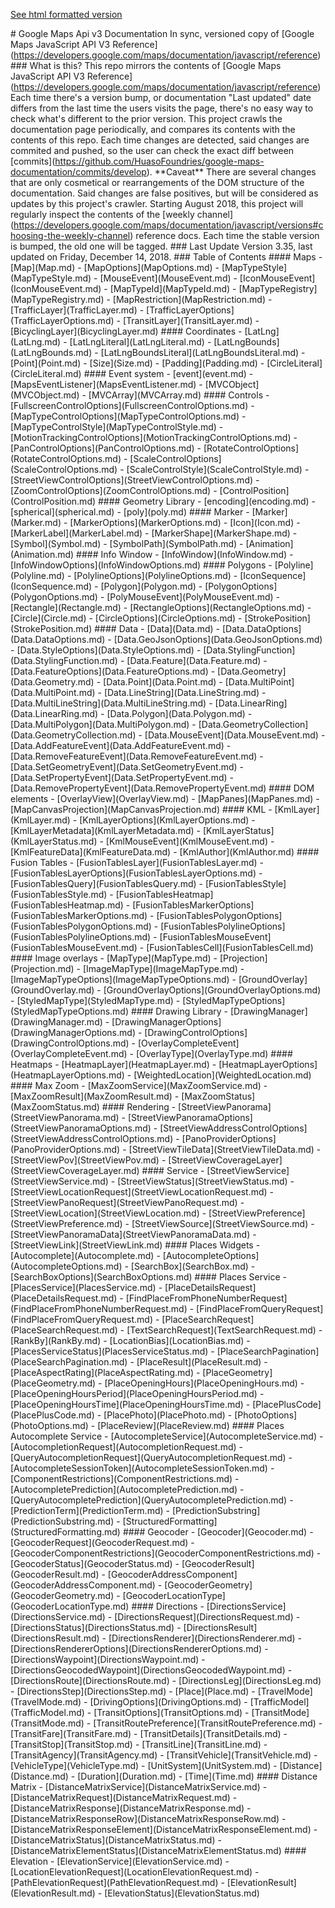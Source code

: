 [See html formatted version](https://huasofoundries.github.io/google-maps-documentation/README.html)


\# Google Maps Api v3 Documentation In sync, versioned copy of \[Google Maps JavaScript API V3 Reference\](https://developers.google.com/maps/documentation/javascript/reference) ### What is this? This repo mirrors the contents of \[Google Maps JavaScript API V3 Reference\](https://developers.google.com/maps/documentation/javascript/reference) Each time there's a version bump, or documentation "Last updated" date differs from the last time the users visits the page, there's no easy way to check what's different to the prior version. This project crawls the documentation page periodically, and compares its contents with the contents of this repo. Each time changes are detected, said changes are commited and pushed, so the user can check the exact diff between \[commits\](https://github.com/HuasoFoundries/google-maps-documentation/commits/develop). \*\*Caveat\*\* There are several changes that are only cosmetical or rearrangements of the DOM structure of the documentation. Said changes are false positives, but will be considered as updates by this project's crawler. Starting August 2018, this project will regularly inspect the contents of the \[weekly channel\](https://developers.google.com/maps/documentation/javascript/versions#choosing-the-weekly-channel) reference docs. Each time the stable version is bumped, the old one will be tagged. ### Last Update Version 3.35, last updated on Friday, December 14, 2018. ### Table of Contents #### Maps - \[Map\](Map.md) - \[MapOptions\](MapOptions.md) - \[MapTypeStyle\](MapTypeStyle.md) - \[MouseEvent\](MouseEvent.md) - \[IconMouseEvent\](IconMouseEvent.md) - \[MapTypeId\](MapTypeId.md) - \[MapTypeRegistry\](MapTypeRegistry.md) - \[MapRestriction\](MapRestriction.md) - \[TrafficLayer\](TrafficLayer.md) - \[TrafficLayerOptions\](TrafficLayerOptions.md) - \[TransitLayer\](TransitLayer.md) - \[BicyclingLayer\](BicyclingLayer.md) #### Coordinates - \[LatLng\](LatLng.md) - \[LatLngLiteral\](LatLngLiteral.md) - \[LatLngBounds\](LatLngBounds.md) - \[LatLngBoundsLiteral\](LatLngBoundsLiteral.md) - \[Point\](Point.md) - \[Size\](Size.md) - \[Padding\](Padding.md) - \[CircleLiteral\](CircleLiteral.md) #### Event system - \[event\](event.md) - \[MapsEventListener\](MapsEventListener.md) - \[MVCObject\](MVCObject.md) - \[MVCArray\](MVCArray.md) #### Controls - \[FullscreenControlOptions\](FullscreenControlOptions.md) - \[MapTypeControlOptions\](MapTypeControlOptions.md) - \[MapTypeControlStyle\](MapTypeControlStyle.md) - \[MotionTrackingControlOptions\](MotionTrackingControlOptions.md) - \[PanControlOptions\](PanControlOptions.md) - \[RotateControlOptions\](RotateControlOptions.md) - \[ScaleControlOptions\](ScaleControlOptions.md) - \[ScaleControlStyle\](ScaleControlStyle.md) - \[StreetViewControlOptions\](StreetViewControlOptions.md) - \[ZoomControlOptions\](ZoomControlOptions.md) - \[ControlPosition\](ControlPosition.md) #### Geometry Library - \[encoding\](encoding.md) - \[spherical\](spherical.md) - \[poly\](poly.md) #### Marker - \[Marker\](Marker.md) - \[MarkerOptions\](MarkerOptions.md) - \[Icon\](Icon.md) - \[MarkerLabel\](MarkerLabel.md) - \[MarkerShape\](MarkerShape.md) - \[Symbol\](Symbol.md) - \[SymbolPath\](SymbolPath.md) - \[Animation\](Animation.md) #### Info Window - \[InfoWindow\](InfoWindow.md) - \[InfoWindowOptions\](InfoWindowOptions.md) #### Polygons - \[Polyline\](Polyline.md) - \[PolylineOptions\](PolylineOptions.md) - \[IconSequence\](IconSequence.md) - \[Polygon\](Polygon.md) - \[PolygonOptions\](PolygonOptions.md) - \[PolyMouseEvent\](PolyMouseEvent.md) - \[Rectangle\](Rectangle.md) - \[RectangleOptions\](RectangleOptions.md) - \[Circle\](Circle.md) - \[CircleOptions\](CircleOptions.md) - \[StrokePosition\](StrokePosition.md) #### Data - \[Data\](Data.md) - \[Data.DataOptions\](Data.DataOptions.md) - \[Data.GeoJsonOptions\](Data.GeoJsonOptions.md) - \[Data.StyleOptions\](Data.StyleOptions.md) - \[Data.StylingFunction\](Data.StylingFunction.md) - \[Data.Feature\](Data.Feature.md) - \[Data.FeatureOptions\](Data.FeatureOptions.md) - \[Data.Geometry\](Data.Geometry.md) - \[Data.Point\](Data.Point.md) - \[Data.MultiPoint\](Data.MultiPoint.md) - \[Data.LineString\](Data.LineString.md) - \[Data.MultiLineString\](Data.MultiLineString.md) - \[Data.LinearRing\](Data.LinearRing.md) - \[Data.Polygon\](Data.Polygon.md) - \[Data.MultiPolygon\](Data.MultiPolygon.md) - \[Data.GeometryCollection\](Data.GeometryCollection.md) - \[Data.MouseEvent\](Data.MouseEvent.md) - \[Data.AddFeatureEvent\](Data.AddFeatureEvent.md) - \[Data.RemoveFeatureEvent\](Data.RemoveFeatureEvent.md) - \[Data.SetGeometryEvent\](Data.SetGeometryEvent.md) - \[Data.SetPropertyEvent\](Data.SetPropertyEvent.md) - \[Data.RemovePropertyEvent\](Data.RemovePropertyEvent.md) #### DOM elements - \[OverlayView\](OverlayView.md) - \[MapPanes\](MapPanes.md) - \[MapCanvasProjection\](MapCanvasProjection.md) #### KML - \[KmlLayer\](KmlLayer.md) - \[KmlLayerOptions\](KmlLayerOptions.md) - \[KmlLayerMetadata\](KmlLayerMetadata.md) - \[KmlLayerStatus\](KmlLayerStatus.md) - \[KmlMouseEvent\](KmlMouseEvent.md) - \[KmlFeatureData\](KmlFeatureData.md) - \[KmlAuthor\](KmlAuthor.md) #### Fusion Tables - \[FusionTablesLayer\](FusionTablesLayer.md) - \[FusionTablesLayerOptions\](FusionTablesLayerOptions.md) - \[FusionTablesQuery\](FusionTablesQuery.md) - \[FusionTablesStyle\](FusionTablesStyle.md) - \[FusionTablesHeatmap\](FusionTablesHeatmap.md) - \[FusionTablesMarkerOptions\](FusionTablesMarkerOptions.md) - \[FusionTablesPolygonOptions\](FusionTablesPolygonOptions.md) - \[FusionTablesPolylineOptions\](FusionTablesPolylineOptions.md) - \[FusionTablesMouseEvent\](FusionTablesMouseEvent.md) - \[FusionTablesCell\](FusionTablesCell.md) #### Image overlays - \[MapType\](MapType.md) - \[Projection\](Projection.md) - \[ImageMapType\](ImageMapType.md) - \[ImageMapTypeOptions\](ImageMapTypeOptions.md) - \[GroundOverlay\](GroundOverlay.md) - \[GroundOverlayOptions\](GroundOverlayOptions.md) - \[StyledMapType\](StyledMapType.md) - \[StyledMapTypeOptions\](StyledMapTypeOptions.md) #### Drawing Library - \[DrawingManager\](DrawingManager.md) - \[DrawingManagerOptions\](DrawingManagerOptions.md) - \[DrawingControlOptions\](DrawingControlOptions.md) - \[OverlayCompleteEvent\](OverlayCompleteEvent.md) - \[OverlayType\](OverlayType.md) #### Heatmaps - \[HeatmapLayer\](HeatmapLayer.md) - \[HeatmapLayerOptions\](HeatmapLayerOptions.md) - \[WeightedLocation\](WeightedLocation.md) #### Max Zoom - \[MaxZoomService\](MaxZoomService.md) - \[MaxZoomResult\](MaxZoomResult.md) - \[MaxZoomStatus\](MaxZoomStatus.md) #### Rendering - \[StreetViewPanorama\](StreetViewPanorama.md) - \[StreetViewPanoramaOptions\](StreetViewPanoramaOptions.md) - \[StreetViewAddressControlOptions\](StreetViewAddressControlOptions.md) - \[PanoProviderOptions\](PanoProviderOptions.md) - \[StreetViewTileData\](StreetViewTileData.md) - \[StreetViewPov\](StreetViewPov.md) - \[StreetViewCoverageLayer\](StreetViewCoverageLayer.md) #### Service - \[StreetViewService\](StreetViewService.md) - \[StreetViewStatus\](StreetViewStatus.md) - \[StreetViewLocationRequest\](StreetViewLocationRequest.md) - \[StreetViewPanoRequest\](StreetViewPanoRequest.md) - \[StreetViewLocation\](StreetViewLocation.md) - \[StreetViewPreference\](StreetViewPreference.md) - \[StreetViewSource\](StreetViewSource.md) - \[StreetViewPanoramaData\](StreetViewPanoramaData.md) - \[StreetViewLink\](StreetViewLink.md) #### Places Widgets - \[Autocomplete\](Autocomplete.md) - \[AutocompleteOptions\](AutocompleteOptions.md) - \[SearchBox\](SearchBox.md) - \[SearchBoxOptions\](SearchBoxOptions.md) #### Places Service - \[PlacesService\](PlacesService.md) - \[PlaceDetailsRequest\](PlaceDetailsRequest.md) - \[FindPlaceFromPhoneNumberRequest\](FindPlaceFromPhoneNumberRequest.md) - \[FindPlaceFromQueryRequest\](FindPlaceFromQueryRequest.md) - \[PlaceSearchRequest\](PlaceSearchRequest.md) - \[TextSearchRequest\](TextSearchRequest.md) - \[RankBy\](RankBy.md) - \[LocationBias\](LocationBias.md) - \[PlacesServiceStatus\](PlacesServiceStatus.md) - \[PlaceSearchPagination\](PlaceSearchPagination.md) - \[PlaceResult\](PlaceResult.md) - \[PlaceAspectRating\](PlaceAspectRating.md) - \[PlaceGeometry\](PlaceGeometry.md) - \[PlaceOpeningHours\](PlaceOpeningHours.md) - \[PlaceOpeningHoursPeriod\](PlaceOpeningHoursPeriod.md) - \[PlaceOpeningHoursTime\](PlaceOpeningHoursTime.md) - \[PlacePlusCode\](PlacePlusCode.md) - \[PlacePhoto\](PlacePhoto.md) - \[PhotoOptions\](PhotoOptions.md) - \[PlaceReview\](PlaceReview.md) #### Places Autocomplete Service - \[AutocompleteService\](AutocompleteService.md) - \[AutocompletionRequest\](AutocompletionRequest.md) - \[QueryAutocompletionRequest\](QueryAutocompletionRequest.md) - \[AutocompleteSessionToken\](AutocompleteSessionToken.md) - \[ComponentRestrictions\](ComponentRestrictions.md) - \[AutocompletePrediction\](AutocompletePrediction.md) - \[QueryAutocompletePrediction\](QueryAutocompletePrediction.md) - \[PredictionTerm\](PredictionTerm.md) - \[PredictionSubstring\](PredictionSubstring.md) - \[StructuredFormatting\](StructuredFormatting.md) #### Geocoder - \[Geocoder\](Geocoder.md) - \[GeocoderRequest\](GeocoderRequest.md) - \[GeocoderComponentRestrictions\](GeocoderComponentRestrictions.md) - \[GeocoderStatus\](GeocoderStatus.md) - \[GeocoderResult\](GeocoderResult.md) - \[GeocoderAddressComponent\](GeocoderAddressComponent.md) - \[GeocoderGeometry\](GeocoderGeometry.md) - \[GeocoderLocationType\](GeocoderLocationType.md) #### Directions - \[DirectionsService\](DirectionsService.md) - \[DirectionsRequest\](DirectionsRequest.md) - \[DirectionsStatus\](DirectionsStatus.md) - \[DirectionsResult\](DirectionsResult.md) - \[DirectionsRenderer\](DirectionsRenderer.md) - \[DirectionsRendererOptions\](DirectionsRendererOptions.md) - \[DirectionsWaypoint\](DirectionsWaypoint.md) - \[DirectionsGeocodedWaypoint\](DirectionsGeocodedWaypoint.md) - \[DirectionsRoute\](DirectionsRoute.md) - \[DirectionsLeg\](DirectionsLeg.md) - \[DirectionsStep\](DirectionsStep.md) - \[Place\](Place.md) - \[TravelMode\](TravelMode.md) - \[DrivingOptions\](DrivingOptions.md) - \[TrafficModel\](TrafficModel.md) - \[TransitOptions\](TransitOptions.md) - \[TransitMode\](TransitMode.md) - \[TransitRoutePreference\](TransitRoutePreference.md) - \[TransitFare\](TransitFare.md) - \[TransitDetails\](TransitDetails.md) - \[TransitStop\](TransitStop.md) - \[TransitLine\](TransitLine.md) - \[TransitAgency\](TransitAgency.md) - \[TransitVehicle\](TransitVehicle.md) - \[VehicleType\](VehicleType.md) - \[UnitSystem\](UnitSystem.md) - \[Distance\](Distance.md) - \[Duration\](Duration.md) - \[Time\](Time.md) #### Distance Matrix - \[DistanceMatrixService\](DistanceMatrixService.md) - \[DistanceMatrixRequest\](DistanceMatrixRequest.md) - \[DistanceMatrixResponse\](DistanceMatrixResponse.md) - \[DistanceMatrixResponseRow\](DistanceMatrixResponseRow.md) - \[DistanceMatrixResponseElement\](DistanceMatrixResponseElement.md) - \[DistanceMatrixStatus\](DistanceMatrixStatus.md) - \[DistanceMatrixElementStatus\](DistanceMatrixElementStatus.md) #### Elevation - \[ElevationService\](ElevationService.md) - \[LocationElevationRequest\](LocationElevationRequest.md) - \[PathElevationRequest\](PathElevationRequest.md) - \[ElevationResult\](ElevationResult.md) - \[ElevationStatus\](ElevationStatus.md)